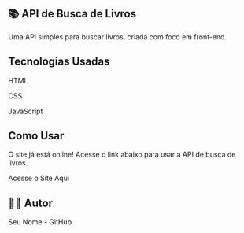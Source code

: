 

## 📚 API de Busca de Livros

Uma API simples para buscar livros, criada com foco em front-end.

## Tecnologias Usadas

HTML

CSS

JavaScript


## Como Usar

O site já está online! Acesse o link abaixo para usar a API de busca de livros.

Acesse o Site Aqui


## 👨‍💻 Autor
Seu Nome - GitHub
